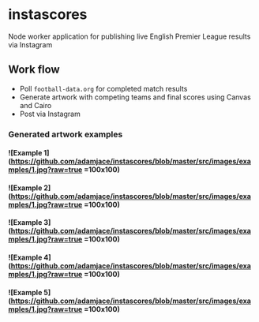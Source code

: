 # instascores

Node worker application for publishing live English Premier League results via Instagram

## Work flow

- Poll `football-data.org` for completed match results
- Generate artwork with competing teams and final scores using Canvas and Cairo
- Post via Instagram

### Generated artwork examples

#### ![Example 1](https://github.com/adamjace/instascores/blob/master/src/images/examples/1.jpg?raw=true =100x100)
#### ![Example 2](https://github.com/adamjace/instascores/blob/master/src/images/examples/1.jpg?raw=true =100x100)
#### ![Example 3](https://github.com/adamjace/instascores/blob/master/src/images/examples/1.jpg?raw=true =100x100)
#### ![Example 4](https://github.com/adamjace/instascores/blob/master/src/images/examples/1.jpg?raw=true =100x100)
#### ![Example 5](https://github.com/adamjace/instascores/blob/master/src/images/examples/1.jpg?raw=true =100x100)
